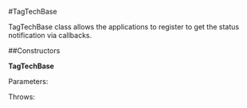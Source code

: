#TagTechBase

TagTechBase class allows the applications to register to get the status
 notification via callbacks.



##Constructors

**TagTechBase**



Parameters:

Throws:

